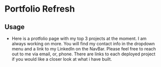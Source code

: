 # Portfolio Refresh

## Usage
- Here is a protfolio page with my top 3 projects at the moment. I am always working on more. You will find my contact info in the dropdown menu and a link to my     LinkedIn on the NavBar. Please feel free to reach out to me via email, or, phone. There are links to each deployed project if you would like a closer look at       what i have built. 
